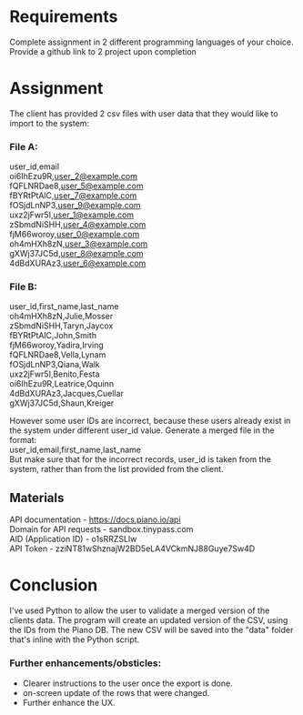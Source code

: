 # Requirements
Complete assignment in 2 different programming languages of your choice.  
Provide a github link to 2 project upon completion

# Assignment
The client has provided 2 csv files with user data that they would like to import to the system:
### File A:
user_id,email  
oi6IhEzu9R,user_2@example.com\
fQFLNRDae8,user_5@example.com\
fBYRtPtAlC,user_7@example.com\
fOSjdLnNP3,user_9@example.com\
uxz2jFwr5I,user_1@example.com\
zSbmdNiSHH,user_4@example.com\
fjM66woroy,user_0@example.com\
oh4mHXh8zN,user_3@example.com\
gXWj37JC5d,user_8@example.com\
4dBdXURAz3,user_6@example.com

### File B:
user_id,first_name,last_name\
oh4mHXh8zN,Julie,Mosser\
zSbmdNiSHH,Taryn,Jaycox\
fBYRtPtAlC,John,Smith\
fjM66woroy,Yadira,Irving\
fQFLNRDae8,Vella,Lynam\
fOSjdLnNP3,Qiana,Walk\
uxz2jFwr5I,Benito,Festa\
oi6IhEzu9R,Leatrice,Oquinn\
4dBdXURAz3,Jacques,Cuellar\
gXWj37JC5d,Shaun,Kreiger

However some user IDs are incorrect, because these users already exist in the system under different user_id value. Generate a merged file in the format:  
user_id,email,first_name,last_name  
But make sure that for the incorrect records, user_id is taken from the system, rather than from the list provided from the client.

## Materials
API documentation - https://docs.piano.io/api  
Domain for API requests - sandbox.tinypass.com  
AID (Application ID) - o1sRRZSLlw  
API Token - zziNT81wShznajW2BD5eLA4VCkmNJ88Guye7Sw4D

# Conclusion
I've used Python to allow the user to validate a merged version of the clients data.  The program will create an updated version of the CSV,
using the IDs from the Piano DB.  The new CSV will be saved into the "data" folder that's inline with the Python script.

### Further enhancements/obsticles:
-  Clearer instructions to the user once the export is done.
-  on-screen update of the rows that were changed.
-  Further enhance the UX.

